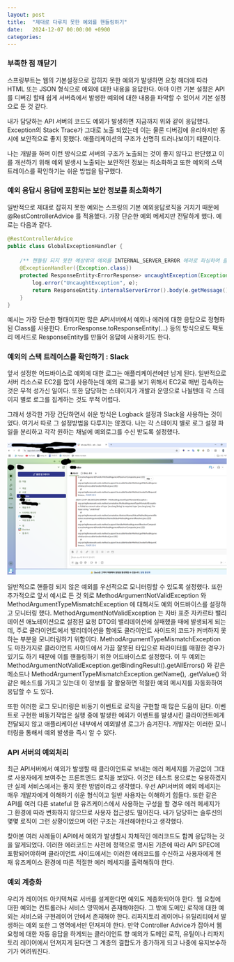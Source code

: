 ```yaml
---
layout: post
title:  "제대로 다루지 못한 예외를 핸들링하기"
date:   2024-12-07 00:00:00 +0900
categories: 
---
```


### 부족한 점 깨닫기
스프링부트는 웹의 기본설정으로 잡히지 못한 예외가 발생하면 요청 헤더에 따라 HTML 또는 JSON 형식으로 예외에 대한 내용을 응답한다. 아마 이런 기본 설정은 API를 디버깅 할때 쉽게 서버측에서 발생한 예외에 대한 내용을 파악할 수 있어서 기본 설정으로 둔 것 같다.

내가 담당하는 API 서버의 코드도 예외가 발생하면 지금까지 위와 같이 응답했다. Exception의 Stack Trace가 그대로 노출 되었는데 이는 물론 디버깅에 유리하지만 동시에 보안적으로 좋지 못했다. 애플리케이션의 구조가 선명히 드러나보이기 때문이다.

나는 개발을 하며 이런 방식으로 서버의 구조가 노출되는 것이 좋지 않다고 판단했고 이를 개선하기 위해 예외 발생시 노출되는 보안적인 정보는 최소화하고 또한 예외의 스택트레이스를 확인하기는 쉬운 방법을 탐구했다.

### 예외 응답시 응답에 포함되는 보안 정보를 최소화하기
일반적으로 제대로 잡히지 못한 예외는 스프링의 기본 예외응답로직을 거치기 때문에 @RestControllerAdvice 를 적용했다. 가장 단순한 예외 메세지만 전달하게 했다. 예로는 다음과 같다.

```java
@RestControllerAdvice
public class GlobalExceptionHandler {

    /** 핸들링 되지 못한 예상밖의 예외를 INTERNAL_SERVER_ERROR 에러로 파싱하여 클라이언트에게 응답합니다. 클라이언트에게 스택트레이스가 공개되지 않습니다.*/
    @ExceptionHandler({Exception.class})
    protected ResponseEntity<ErrorResponse> uncaughtException(Exception e) {
        log.error("UncaughtException", e);
        return ResponseEntity.internalServerError().body(e.getMessage());
    }
}
```
예시는 가장 단순한 형태이지만 많은 API서버에서 예외나 에러에 대한 응답으로 정형화된 Class를 사용한다. ErrorResponse.toResponseEntity(...) 등의 방식으로도 팩토리 메서드로 ResponseEntity를 만들어 응답에 사용하기도 한다. 

### 예외의 스택 트레이스를 확인하기 : Slack
앞서 설정한 어드바이스로 예외에 대한 로그는 애플리케이션에만 남게 된다. 일반적으로 서버 리소스로 EC2를 많이 사용하는데 예외 로그를 보기 위해서 EC2로 매번 접속하는 것은 무척 성가신 일이다. 또한 담당하는 스테이지가 개발과 운영으로 나뉠텐데 각 스테이지 별로 로그를 집계하는 것도 무척 어렵다.  

그래서 생각한 가장 간단하면서 쉬운 방식은 Logback 설정과 Slack을 사용하는 것이었다. 여기서 따로 그 설정방법을 다루지는 않겠다. 나는 각 스테이지 별로 로그 설정 파일을 분리하고 각각 원하는 채널에 예외로그를 수신 받도록 설정했다. 

![img.png](/img/슬랙으로서버로그모니터링.png)

일반적으로 핸들링 되지 않은 예외를 우선적으로 모니터링할 수 있도록 설정했다. 또한 추가적으로 앞서 예시로 든 것 외로 MethodArgumentNotValidException 와 MethodArgumentTypeMismatchException 에 대해서도 예외 어드바이스를 설정하고 모니터링 했다. MethodArgumentNotValidException 는 자바 표준 자카르타 밸리데이션 애노테이션으로 설정된 요청 DTO의 밸리데이션에 실패했을 때에 발생되게 되는데, 주로 클라이언트에서 밸리데이션을 함에도 클라이언트 사이드의 코드가 커버하지 못하는 부분을 모니터링하기 위함이다. MethodArgumentTypeMismatchException 도 마찬가지로 클라이언트 사이드에서 가끔 잘못된 타입으로 파라미터를 매핑한 경우가 있기도 하기 때문에 이를 핸들링하기 위한 어드바이스로 설정했다. 이 두 예외는 MethodArgumentNotValidException.getBindingResult().getAllErrors() 와 같은 메소드나 MethodArgumentTypeMismatchException.getName(), .getValue() 와 같은 메소드를 가지고 있는데 이 정보를 잘 활용하면 적절한 예외 메시지를 자동화하여 응답할 수 도 있다.

 또한 이러한 로그 모니터링은 비동기 이벤트로 로직을 구현할 때 많은 도움이 된다. 이벤트로 구현한 비동기작업은 실행 중에 발생한 예외가 이벤트를 발생시킨 클라이언트에게 전달되지 않고 애플리케이션 내부에서 예외발생 로그가 숨겨진다. 개발자는 이러한 모니터링을 통해서 예외 발생을 즉시 알 수 있다.

### API 서버의 예외처리
 최근 API서버에서 예외가 발생할 때 클라이언트로 보내는 에러 메세지를 가공없이 그대로 사용자에게 보여주는 프론트엔드 로직을 보았다. 이것은 테스트 용으로는 유용하겠지만 실제 서비스에서는 좋지 못한 방법이라고 생각했다. 우선 API서버의 예외 메세지는 매우 개발자에게 이해하기 쉬운 형식이고 일반 사용자는 이해하기 힘들다. 또한 같은 API를 여러 다른 stateful 한 유즈케이스에서 사용하는 구성을 할 경우 에러 메세지가 그 환경에 따라 변화하지 않으므로 사용자 접근성도 떨어진다. 내가 담당하는 솔루션의 몇몇 로직이 그런 상황이었으며 이런 구조는 개선해야한다고 생각했다.
 
 찾아본 여러 사례들이 API에서 예외가 발생할시 자체적인 에러코드도 함께 응답하는 것을 알게되었다. 이러한 에러코드는 사전에 정책으로 명시된 기준에 따라 API SPEC에 포함되어야하며 클라이언트 사이드에서는 이러한 에러코드를 수신하고 사용자에게 현재 유즈케이스 환경에 따른 적절한 에러 메세지를 출력해줘야 한다. 
 
### 예외 계층화
 우리가 레이어드 아키텍쳐로 서버를 설계한다면 예외도 계층화되어야 한다. 웹 요청에 대한 예외는 컨트롤러나 서비스 영역에서 존재해야한다. 그 밖에 도메인 로직에 대한 예외는 서비스와 구현레이어 안에서 존재해야 한다. 리파지토리 레이어나 유틸리티에서 발생하는 예외 또한 그 영역에서만 던져져야 한다. 만약 Controller Advice가 잡아서 웹 요청에 대한 자동 응답을 하게되는 클라이언트 향 예외가 도메인 로직, 유틸이나 리파지토리 레이어에서 던져지게 된다면 그 계층의 결합도가 증가하게 되고 나중에 유지보수하기가 어려워진다. 